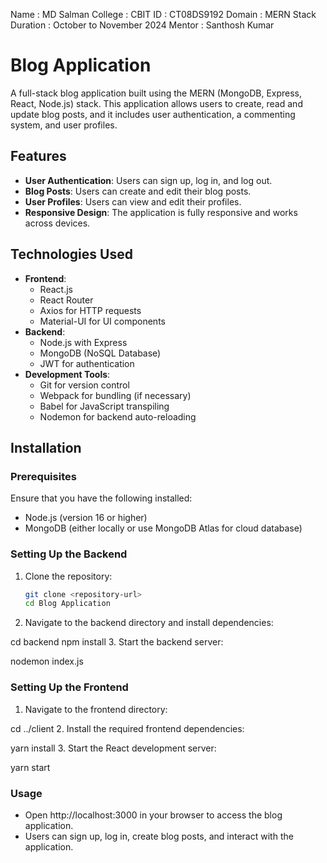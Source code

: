 Name : MD Salman
College : CBIT
ID : CT08DS9192
Domain : MERN Stack
Duration : October to November 2024
Mentor : Santhosh Kumar

# Blog Application

A full-stack blog application built using the MERN (MongoDB, Express, React, Node.js) stack. This application allows users to create, read and update blog posts, and it includes user authentication, a commenting system, and user profiles.

## Features

- **User Authentication**: Users can sign up, log in, and log out.
- **Blog Posts**: Users can create and edit their blog posts.
- **User Profiles**: Users can view and edit their profiles.
- **Responsive Design**: The application is fully responsive and works across devices.

## Technologies Used

- **Frontend**:
  - React.js
  - React Router
  - Axios for HTTP requests
  - Material-UI for UI components
- **Backend**:
  - Node.js with Express
  - MongoDB (NoSQL Database)
  - JWT for authentication
- **Development Tools**:
  - Git for version control
  - Webpack for bundling (if necessary)
  - Babel for JavaScript transpiling
  - Nodemon for backend auto-reloading

## Installation

### Prerequisites

Ensure that you have the following installed:

- Node.js (version 16 or higher)
- MongoDB (either locally or use MongoDB Atlas for cloud database)

### Setting Up the Backend

1. Clone the repository:

   ```bash
   git clone <repository-url>
   cd Blog Application
2. Navigate to the backend directory and install dependencies:

  cd backend
  npm install
3. Start the backend server:

  nodemon index.js

### Setting Up the Frontend

1. Navigate to the frontend directory:

  cd ../client
2. Install the required frontend dependencies:

  yarn install
3. Start the React development server:

  yarn start

### Usage
- Open http://localhost:3000 in your browser to access the blog application.
- Users can sign up, log in, create blog posts, and interact with the application.
